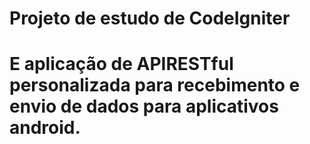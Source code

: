 # Projeto de estudo de CodeIgniter
# E aplicação de APIRESTful personalizada para recebimento e envio de dados para aplicativos android.
